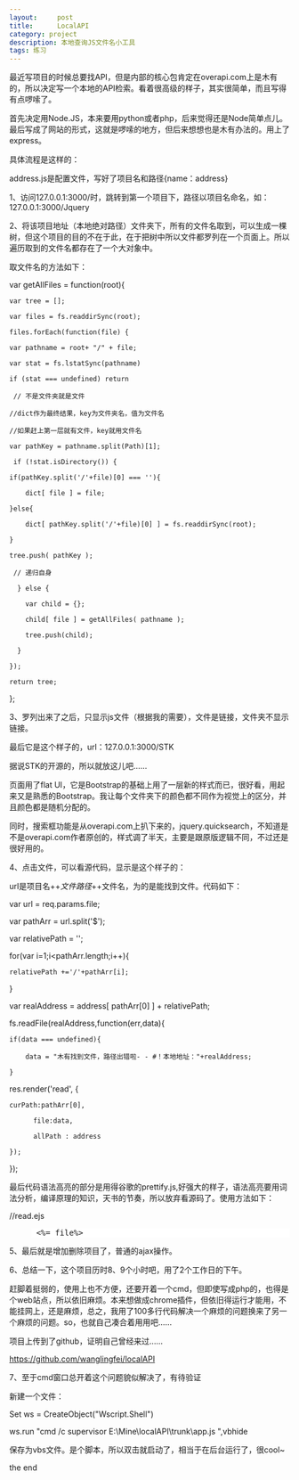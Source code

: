 ```yaml
---
layout:     post
title:      LocalAPI
category: project
description: 本地查询JS文件名小工具
tags: 练习
---
```


最近写项目的时候总要找API，但是内部的核心包肯定在overapi.com上是木有的，所以决定写一个本地的API检索。看着很高级的样子，其实很简单，而且写得有点啰嗦了。

首先决定用Node.JS，本来要用python或者php，后来觉得还是Node简单点儿。最后写成了网站的形式，这就是啰嗦的地方，但后来想想也是木有办法的。用上了express。

具体流程是这样的：

address.js是配置文件，写好了项目名和路径{name：address}

1、访问127.0.0.1:3000/时，跳转到第一个项目下，路径以项目名命名，如：127.0.0.1:3000/Jquery

2、将该项目地址（本地绝对路径）文件夹下，所有的文件名取到，可以生成一棵树，但这个项目的目的不在于此，在于把树中所以文件都罗列在一个页面上。所以遍历取到的文件名都存在了一个大对象中。

取文件名的方法如下：



var getAllFiles = function(root){

    var tree = [];

    var files = fs.readdirSync(root);

    files.forEach(function(file) {

    var pathname = root+ "/" + file;

    var stat = fs.lstatSync(pathname)

    if (stat === undefined) return

     // 不是文件夹就是文件

    //dict作为最终结果，key为文件夹名，值为文件名

    //如果赶上第一层就有文件，key就用文件名

    var pathKey = pathname.split(Path)[1];

     if (!stat.isDirectory()) {

    if(pathKey.split('/'+file)[0] === ''){

        dict[ file ] = file;

    }else{

        dict[ pathKey.split('/'+file)[0] ] = fs.readdirSync(root);

    }

    tree.push( pathKey );

     // 递归自身

      } else {

        var child = {};

        child[ file ] = getAllFiles( pathname );

        tree.push(child);

      }

    });

    return tree;

};



3、罗列出来了之后，只显示js文件（根据我的需要），文件是链接，文件夹不显示链接。

最后它是这个样子的，url：127.0.0.1:3000/STK



据说STK的开源的，所以就放这儿吧……

页面用了flat UI，它是Bootstrap的基础上用了一层新的样式而已，很好看，用起来又是熟悉的Bootstrap。我让每个文件夹下的颜色都不同作为视觉上的区分，并且颜色都是随机分配的。

同时，搜索框功能是从overapi.com上扒下来的，jquery.quicksearch，不知道是不是overapi.com作者原创的，样式调了半天，主要是跟原版逻辑不同，不过还是很好用的。

4、点击文件，可以看源代码，显示是这个样子的：



url是项目名+$+文件路径+$+文件名，为的是能找到文件。代码如下：

var url = req.params.file;

var pathArr = url.split('$');

var relativePath = '';

for(var i=1;i<pathArr.length;i++){

    relativePath +='/'+pathArr[i];

}

var realAddress = address[ pathArr[0] ] + relativePath;

fs.readFile(realAddress,function(err,data){

    if(data === undefined){

        data = "木有找到文件，路径出错啦- - #！本地地址："+realAddress;

    }

res.render('read', { 

    curPath:pathArr[0],

          file:data,

          allPath : address

    });

});

最后代码语法高亮的部分是用得谷歌的prettify.js,好强大的样子，语法高亮要用词法分析，编译原理的知识，天书的节奏，所以放弃看源码了。使用方法如下：

//read.ejs

<link rel='stylesheet' href='/stylesheets/prettify.css' />

<script src="/javascripts/prettify.js"></script>

<pre class="prettyprint" style="background:#fff;margin-left:40px;"> <%= file%></pre> 

<script>prettyPrint();</script> 



5、最后就是增加删除项目了，普通的ajax操作。





6、总结一下，这个项目历时8、9个小时吧，用了2个工作日的下午。

赶脚着挺弱的，使用上也不方便，还要开着一个cmd，但即使写成php的，也得是个web站点，所以依旧麻烦。本来想做成chrome插件，但依旧得运行才能用，不能挂网上，还是麻烦，总之，我用了100多行代码解决一个麻烦的问题换来了另一个麻烦的问题。so，也就自己凑合着用用吧……

项目上传到了github，证明自己曾经来过……


https://github.com/wanglingfei/localAPI

7、至于cmd窗口总开着这个问题貌似解决了，有待验证

新建一个文件：

Set ws = CreateObject("Wscript.Shell")

ws.run "cmd /c supervisor E:\Mine\localAPI\trunk\app.js ",vbhide

保存为vbs文件。是个脚本，所以双击就启动了，相当于在后台运行了，很cool~



the end
